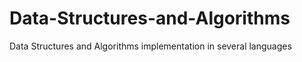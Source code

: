 # Data-Structures-and-Algorithms
Data Structures and Algorithms implementation in several languages
